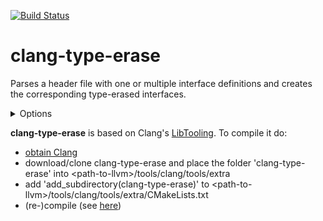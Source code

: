 [![Build Status](https://travis-ci.org/lubkoll/clang-type-erase.svg?branch=master)](https://travis-ci.org/lubkoll/clang-type-erase)

# clang-type-erase

Parses a header file with one or multiple interface definitions and creates the corresponding type-erased interfaces. 

<details>
<summary>Options</summary>
* Choose between the straight-forward implementation of type-erased interfaces based on built-in dynamical polymorphism or an optimized implementation that is based on custom function tables.
* copy-on-write
* small buffer optimization
* non-copyable interfaces
* no RTTI
</details>


**clang-type-erase** is based on Clang's [LibTooling](https://clang.llvm.org/docs/LibTooling.html). To compile it do:
* [obtain Clang](https://clang.llvm.org/docs/LibASTMatchersTutorial.html)
* download/clone clang-type-erase and place the folder 'clang-type-erase' into \<path-to-llvm\>/tools/clang/tools/extra
* add 'add_subdirectory(clang-type-erase)' to \<path-to-llvm\>/tools/clang/tools/extra/CMakeLists.txt
* (re-)compile (see [here](https://clang.llvm.org/docs/LibASTMatchersTutorial.html))

